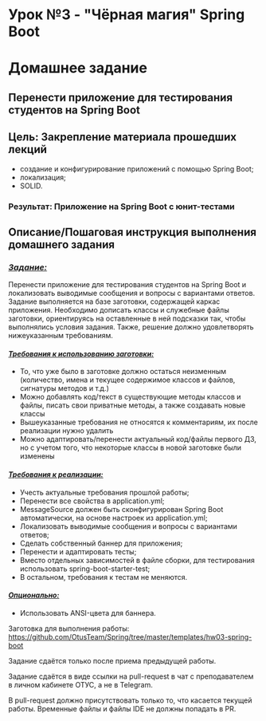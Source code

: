# Урок №3 - "Чёрная магия" Spring Boot

# Домашнее задание

## Перенести приложение для тестирования студентов на Spring Boot

## Цель: Закрепление материала прошедших лекций

- создание и конфигурирование приложений с помощью Spring Boot;
- локализация;
- SOLID.

### Результат: Приложение на Spring Boot с юнит-тестами

## Описание/Пошаговая инструкция выполнения домашнего задания

### <i><u>Задание:</u></i>

Перенести приложение для тестирования студентов на Spring Boot и локализовать выводимые сообщения и вопросы
с вариантами ответов. Задание выполняется на базе заготовки, содержащей каркас приложения.
Необходимо дописать классы и служебные файлы заготовки, ориентируясь на оставленные в ней подсказки так,
чтобы выполнялись условия задания. Также, решение должно удовлетворять нижеуказанным требованиям.

#### <i><u>Требования к использованию заготовки:</u></i>

- То, что уже было в заготовке должно остаться неизменным (количество, имена и текущее содержимое классов и файлов,
  сигнатуры методов и т.д.)
- Можно добавлять код/текст в существующие методы классов и файлы, писать свои приватные методы,
  а также создавать новые классы
- Вышеуказанные требования не относятся к комментариям, их после реализации нужно удалить
- Можно адаптировать/перенести актуальный код/файлы первого ДЗ, но с учетом того,
  что некоторые классы в новой заготовке были изменены

#### <i><u>Требования к реализации:</u></i>

- Учесть актуальные требования прошлой работы;
- Перенести все свойства в application.yml;
- MessageSource должен быть сконфигурирован Spring Boot автоматически, на основе настроек из application.yml;
- Локализовать выводимые сообщения и вопросы с вариантами ответов;
- Сделать собственный баннер для приложения;
- Перенести и адаптировать тесты;
- Вместо отдельных зависимостей в файле сборки, для тестирования использовать spring-boot-starter-test;
- В остальном, требования к тестам не меняются.

#### <i><u>Опционально:</u></i>

- Использовать ANSI-цвета для баннера.

Заготовка для выполнения работы: https://github.com/OtusTeam/Spring/tree/master/templates/hw03-spring-boot

Задание сдаётся только после приема предыдущей работы.

Задание сдаётся в виде ссылки на pull-request в чат с преподавателем в личном кабинете ОТУС, а не в Telegram.

В pull-request должно присутствовать только то, что касается текущей работы.
Временные файлы и файлы IDE не должны попадать в PR.
